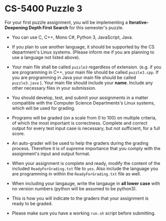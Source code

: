 # CS-5400 Puzzle 3

For your first puzzle assignment, you will be implementing a **Iterative-Deepening Depth First Search** for this semester's puzzle.

- You can use C, C++, Mono C#, Python 3, JavaScript, Java.
- If you plan to use another language, it should be supported by the CS department's Linux systems. (Please inform me if you are planning to use a language not listed above).

- Your main file shall be called `puzzle3` regardless of extension. (e.g. if you are programming in C++, your main file should be called `puzzle3.cpp`. If you are programming in Java your main file should be called `puzzle3.java` ).  Your main file should include your **name**. Include any other necessary files in your submission.

- You should develop, test, and submit your assignments in a matter compatible with the Computer Science Departments's Linux systems, which will be used for grading.

- Programs will be graded (on a scale from 0 to 100) on multiple criteria, of which the most important is correctness. Complete and correct output for every test input case is necessary, but not sufficient, for a full score.
- An auto-grader will be used to help the graders during the grading process. Therefore it is of supreme importance that you comply with the assignment's input and output format.

- When your assignment is complete and ready, modify the content of the included `ReadyForGrading.txt` file to `yes`. Also include the language you are programming in within the `ReadyForGrading.txt` file as well.
- When including your langauge, write the langauge in **all lower case** with no version numbers (python will be assumed to be python3).
- This is how you will indicate to the graders that your assignment is ready to be graded.

- Please make sure you have a working `run.sh` script before submitting.


